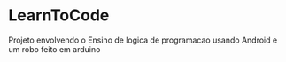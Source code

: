 LearnToCode
===========

Projeto envolvendo o Ensino de logica de programacao usando Android e um robo feito em arduino
